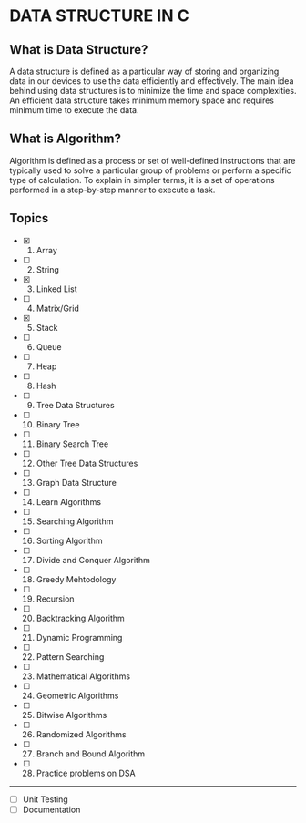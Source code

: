 # DATA STRUCTURE IN C

## What is Data Structure?
A data structure is defined as a particular way of storing and organizing data in our devices to use the data efficiently and effectively. The main idea behind using data structures is to minimize the time and space complexities. An efficient data structure takes minimum memory space and requires minimum time to execute the data.

## What is Algorithm?
Algorithm is defined as a process or set of well-defined instructions that are typically used to solve a particular group of problems or perform a specific type of calculation. To explain in simpler terms, it is a set of operations performed in a step-by-step manner to execute a task.

## Topics

- [x] 1. Array
- [ ] 2. String
- [x] 3. Linked List
- [ ] 4. Matrix/Grid
- [x] 5. Stack
- [ ] 6. Queue
- [ ] 7. Heap
- [ ] 8. Hash
- [ ] 9. Tree Data Structures
- [ ] 10. Binary Tree
- [ ] 11. Binary Search Tree
- [ ] 12. Other Tree Data Structures
- [ ] 13. Graph Data Structure
- [ ] 14. Learn Algorithms
- [ ] 15. Searching Algorithm
- [ ] 16. Sorting Algorithm
- [ ] 17. Divide and Conquer Algorithm
- [ ] 18. Greedy Mehtodology
- [ ] 19. Recursion
- [ ] 20. Backtracking Algorithm
- [ ] 21. Dynamic Programming
- [ ] 22. Pattern Searching
- [ ] 23. Mathematical Algorithms
- [ ] 24. Geometric Algorithms
- [ ] 25. Bitwise Algorithms
- [ ] 26. Randomized Algorithms
- [ ] 27. Branch and Bound Algorithm
- [ ] 28. Practice problems on DSA

------------------------------------------------------
- [ ] Unit Testing
- [ ] Documentation